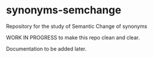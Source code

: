 # synonyms-semchange
Repository for the study of Semantic Change of synonyms


WORK IN PROGRESS to make this repo clean and clear.

Documentation to be added later.